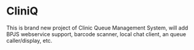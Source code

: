 # CliniQ
This is brand new project of Clinic Queue Management System, will add BPJS webservice support, barcode scanner, local chat client, an queue caller/display, etc.


